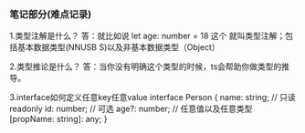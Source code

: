 ### 笔记部分(难点记录)
1.类型注解是什么？
答：就比如说 let age: number = 18 这个 就叫类型注解；包括基本数据类型(NNUSB S)以及非基本数据类型（Object）

2.类型推论是什么？
答：当你没有明确这个类型的时候，ts会帮助你做类型的推导。

3.interface如何定义任意key任意value
interface Person {
  name: string;
  // 只读
  readonly id: number;
  // 可选
  age?: number;
  // 任意值以及任意类型
  [propName: string]: any;
}
